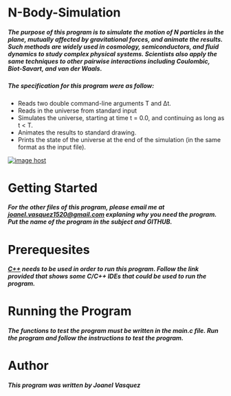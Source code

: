 # N-Body-Simulation
##### The purpose of this program is to simulate the motion of N particles in the plane, mutually affected by gravitational forces, and animate the results. Such methods are widely used in cosmology, semiconductors, and fluid dynamics to study complex physical systems. Scientists also apply the same techniques to other pairwise interactions including Coulombic, Biot-Savart, and van der Waals.
##### The specification for this program were as follow:
  * Reads two double command-line arguments T and Δt.
  * Reads in the universe from standard input
  * Simulates the universe, starting at time t = 0.0, and continuing as long as t < T.
  * Animates the results to standard drawing.
  * Prints the state of the universe at the end of the simulation (in the same format as the input file).
  
<a href="http://imgbox.com/OpeOmQ2M" target="_blank"><img src="https://thumbs.imgbox.com/d8/e7/OpeOmQ2M_t.png" alt="image host"/></a>
# __Getting Started__
##### For the other files of this program, please email me at joanel.vasquez1520@gmail.com explaning why you need the program. Put the name of the program in the subject and GITHUB. 
# __Prerequesites__
##### [C++](http://www.cyberprogrammers.net/2015/11/top-9-best-cc-ides-for-windowsmac-os.html) needs to be used in order to run this program. Follow the link provided that shows some C/C++ IDEs that could be used to run the program. 
# __Running the Program__
##### The functions to test the program must be written in the main.c file. Run the program and follow the instructions to test the program. 
# __Author__
##### This program was written by Joanel Vasquez
